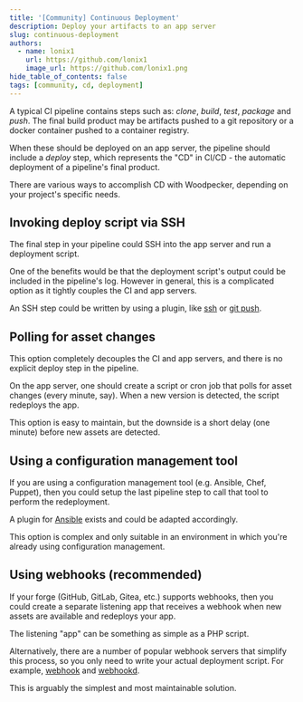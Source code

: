```yaml
---
title: '[Community] Continuous Deployment'
description: Deploy your artifacts to an app server
slug: continuous-deployment
authors:
  - name: lonix1
    url: https://github.com/lonix1
    image_url: https://github.com/lonix1.png
hide_table_of_contents: false
tags: [community, cd, deployment]
---
```


A typical CI pipeline contains steps such as: _clone_, _build_, _test_, _package_ and _push_. The final build product may be artifacts pushed to a git repository or a docker container pushed to a container registry.

When these should be deployed on an app server, the pipeline should include a _deploy_ step, which represents the "CD" in CI/CD - the automatic deployment of a pipeline's final product.

There are various ways to accomplish CD with Woodpecker, depending on your project's specific needs.

<!--truncate-->

## Invoking deploy script via SSH

The final step in your pipeline could SSH into the app server and run a deployment script.

One of the benefits would be that the deployment script's output could be included in the pipeline's log. However in general, this is a complicated option as it tightly couples the CI and app servers.

An SSH step could be written by using a plugin, like [ssh](https://plugins.drone.io/plugins/ssh) or [git push](https://woodpecker-ci.org/plugins/Git%20Push).

## Polling for asset changes

This option completely decouples the CI and app servers, and there is no explicit deploy step in the pipeline.

On the app server, one should create a script or cron job that polls for asset changes (every minute, say). When a new version is detected, the script redeploys the app.

This option is easy to maintain, but the downside is a short delay (one minute) before new assets are detected.

## Using a configuration management tool

If you are using a configuration management tool (e.g. Ansible, Chef, Puppet), then you could setup the last pipeline step to call that tool to perform the redeployment.

A plugin for [Ansible](https://woodpecker-ci.org/plugins/Ansible) exists and could be adapted accordingly.

This option is complex and only suitable in an environment in which you're already using configuration management.

## Using webhooks (recommended)

If your forge (GitHub, GitLab, Gitea, etc.) supports webhooks, then you could create a separate listening app that receives a webhook when new assets are available and redeploys your app.

The listening "app" can be something as simple as a PHP script.

Alternatively, there are a number of popular webhook servers that simplify this process, so you only need to write your actual deployment script. For example, [webhook](https://github.com/adnanh/webhook) and [webhookd](https://github.com/ncarlier/webhookd).

This is arguably the simplest and most maintainable solution.
